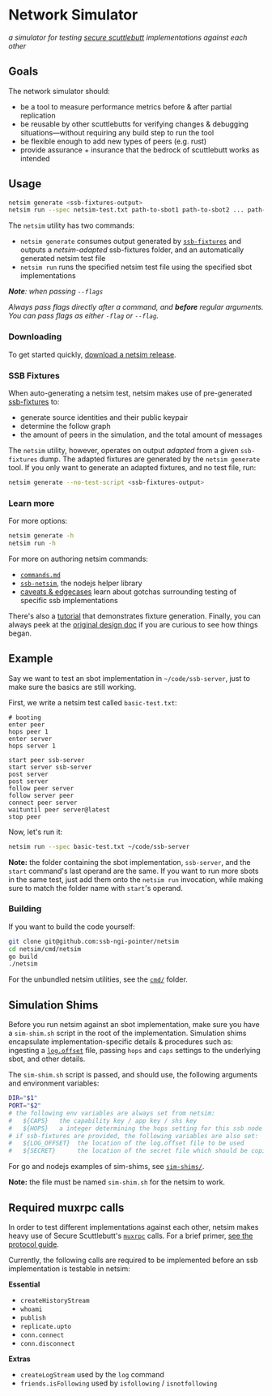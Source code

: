 # Network Simulator 
_a simulator for testing [secure scuttlebutt](https://ssb.nz) implementations against each other_

## Goals
The network simulator should:
* be a tool to measure performance metrics before & after partial replication
* be reusable by other scuttlebutts for verifying changes & debugging situations—without requiring any build step to run the tool
* be flexible enough to add new types of peers (e.g. rust)
* provide assurance + insurance that the bedrock of scuttlebutt works as intended

## Usage
```sh
netsim generate <ssb-fixtures-output> 
netsim run --spec netsim-test.txt path-to-sbot1 path-to-sbot2 ... path-to-sbotn
``` 

The `netsim` utility has two commands: 
* `netsim generate` consumes output generated by
  [`ssb-fixtures`](https://github.com/ssb-ngi-pointer/ssb-fixtures) and outputs a _netsim-adapted_
  ssb-fixtures folder, and an automatically generated netsim test file
* `netsim run` runs the specified netsim test file using the specified sbot implementations

_**Note**: when passing `--flags`_

_Always pass flags directly after a command, and **before** regular arguments. You can 
pass flags as either `-flag` or `--flag`._

### Downloading
To get started quickly, [download a netsim release](https://github.com/ssb-ngi-pointer/netsim/releases).

### SSB Fixtures
When auto-generating a netsim test, netsim makes use of pre-generated [ssb-fixtures](https://github.com/ssb-ngi-pointer/ssb-fixtures)
to:
* generate source identities and their public keypair
* determine the follow graph
* the amount of peers in the simulation, and the total amount of messages

The `netsim` utility, however, operates on output _adapted_ from a given `ssb-fixtures` dump.
The adapted fixtures are generated by the `netsim generate` tool. If you only want to generate an
adapted fixtures, and no test file, run:

```sh
netsim generate --no-test-script <ssb-fixtures-output>
```

### Learn more
For more options:
```sh
netsim generate -h
netsim run -h
``` 

For more on authoring netsim commands: 
* [`commands.md`](./docs/commands.md) 
* [`ssb-netsim`](https://github.com/ssb-ngi-pointer/ssb-netsim), the nodejs helper library 
* [caveats & edgecases](./docs/caveats.md) learn about gotchas surrounding testing of specific ssb implementations

There's also a [tutorial](./docs/tutorial.md) that demonstrates fixture generation. Finally, you can
always peek at the [original design doc](./docs/initial-design-doc.md) if you are curious to see how
things began.

## Example
Say we want to test an sbot implementation in `~/code/ssb-server`, just to make sure the basics
are still working.

First, we write a netsim test called `basic-test.txt`:
```m68k
# booting
enter peer
hops peer 1
enter server
hops server 1

start peer ssb-server
start server ssb-server
post server
post server
follow peer server
follow server peer
connect peer server
waituntil peer server@latest
stop peer
```

Now, let's run it:
```sh
netsim run --spec basic-test.txt ~/code/ssb-server
```

**Note:** the folder containing the sbot implementation, `ssb-server`, and the `start`
command's last operand are the same. If you want to run more sbots in the same test, just add
them onto the `netsim run` invocation, while making sure to match the folder name with
`start`'s operand.

### Building
If you want to build the code yourself: 

```sh
git clone git@github.com:ssb-ngi-pointer/netsim
cd netsim/cmd/netsim
go build
./netsim
```

For the unbundled netsim utilities, see the
[`cmd/`](https://github.com/ssb-ngi-pointer/netsim/tree/main/cmd) folder.

## Simulation Shims
Before you run netsim against an sbot implementation, make sure you have a `sim-shim.sh` script
in the root of the implementation. Simulation shims encapsulate implementation-specific details &
procedures such as: ingesting a [`log.offset`](https://github.com/flumedb/flumelog-offset)
file, passing `hops` and `caps` settings to the underlying sbot, and other details.

The `sim-shim.sh` script is passed, and should use, the following arguments and environment variables:

```sh
DIR="$1"
PORT="$2"
# the following env variables are always set from netsim:
#   ${CAPS}   the capability key / app key / shs key
#   ${HOPS}   a integer determining the hops setting for this ssb node
# if ssb-fixtures are provided, the following variables are also set:
#   ${LOG_OFFSET}  the location of the log.offset file to be used
#   ${SECRET}      the location of the secret file which should be copied to the new ssb-dir
``` 

For go and nodejs examples of sim-shims, see [`sim-shims/`](./sim-shims).

**Note:** the file must be named `sim-shim.sh` for the netsim to work.

## Required muxrpc calls
In order to test different implementations against each other, netsim makes heavy use of
Secure Scuttlebutt's [`muxrpc`](https://github.com/ssb-js/muxrpc) calls. For a brief primer, [see
the protocol guide](https://ssbc.github.io/scuttlebutt-protocol-guide/#rpc-protocol).

Currently, the following calls are required to be implemented before an ssb implementation is
testable in netsim:

**Essential**
* `createHistoryStream`
* `whoami`
* `publish`
* `replicate.upto`
* `conn.connect`
* `conn.disconnect`

**Extras**
* `createLogStream` used by the `log` command
* `friends.isFollowing` used by `isfollowing` / `isnotfollowing`
